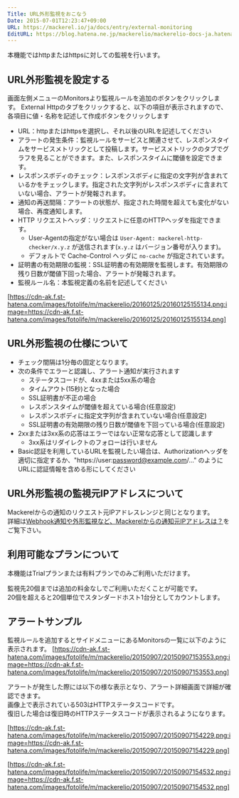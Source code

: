 ```yaml
---
Title: URL外形監視をおこなう
Date: 2015-07-01T12:23:47+09:00
URL: https://mackerel.io/ja/docs/entry/external-monitoring
EditURL: https://blog.hatena.ne.jp/mackerelio/mackerelio-docs-ja.hatenablog.mackerel.io/atom/entry/8454420450099476443
---
```


本機能ではhttpまたはhttpsに対しての監視を行います。

## URL外形監視を設定する
画面左側メニューのMonitorsより監視ルールを追加のボタンをクリックします。
External Httpのタブをクリックすると、以下の項目が表示されますので、
各項目に値・名称を記述して作成ボタンをクリックします

* URL：httpまたはhttpsを選択し、それ以後のURLを記述してください
* アラートの発生条件：監視ルールをサービスと関連させて、レスポンスタイムをサービスメトリックとして投稿します。サービスメトリックのタブでグラフを見ることができます。また、レスポンスタイムに閾値を設定できます。
* レスポンスボディのチェック：レスポンスボディに指定の文字列が含まれているかをチェックします。指定された文字列がレスポンスボディに含まれていない場合、アラートが発報されます。
* 通知の再送間隔：アラートの状態が、指定された時間を超えても変化がない場合、再度通知します。
* HTTP リクエストヘッダ：リクエストに任意のHTTPヘッダを指定できます。
  * User-Agentの指定がない場合は `User-Agent: mackerel-http-checker/x.y.z` が送信されます(`x.y.z` はバージョン番号が入ります)。
  * デフォルトで Cache-Control ヘッダに `no-cache` が指定されています。
* 証明書の有効期限の監視：SSL証明書の有効期限を監視します。有効期限の残り日数が閾値下回った場合、アラートが発報されます。
* 監視ルール名：本監視定義の名前を記述してください

[https://cdn-ak.f.st-hatena.com/images/fotolife/m/mackerelio/20160125/20160125155134.png:image=https://cdn-ak.f.st-hatena.com/images/fotolife/m/mackerelio/20160125/20160125155134.png]


## URL外形監視の仕様について
* チェック間隔は1分毎の固定となります。
* 次の条件でエラーと認識し、アラート通知が実行されます
    * ステータスコードが、4xxまたは5xx系の場合
    * タイムアウト(15秒)となった場合
    * SSL証明書が不正の場合
    * レスポンスタイムが閾値を超えている場合(任意設定)
    * レスポンスボディに指定文字列が含まれていない場合(任意設定)
    * SSL証明書の有効期限の残り日数が閾値を下回っている場合(任意設定)
* 2xxまたは3xx系の応答はエラーではない正常な応答として認識します
    * 3xx系はリダイレクトのフォローは行いません
* Basic認証を利用しているURLを監視したい場合は、Authorizationヘッダを適切に指定するか、"https://user:password@example.com/..." のようにURLに認証情報を含める形にしてください

## URL外形監視の監視元IPアドレスについて
Mackerelからの通知のリクエスト元IPアドレスレンジと同じとなります。  
詳細は[Webhook通知や外形監視など、Mackerelからの通知元IPアドレスは？](https://mackerel.io/ja/docs/entry/faq/spec/source-ip-addresses)をご覧下さい。

## 利用可能なプランについて
本機能はTrialプランまたは有料プランでのみご利用いただけます。

監視先20個までは追加の料金なしでご利用いただくことが可能です。  
20個を超えると20個単位でスタンダードホスト1台分としてカウントします。  

## アラートサンプル
監視ルールを追加するとサイドメニューにあるMonitorsの一覧に以下のように表示されます。
[https://cdn-ak.f.st-hatena.com/images/fotolife/m/mackerelio/20150907/20150907153553.png:image=https://cdn-ak.f.st-hatena.com/images/fotolife/m/mackerelio/20150907/20150907153553.png]

アラートが発生した際には以下の様な表示となり、アラート詳細画面で詳細が確認できます。  
画像上で表示されている503はHTTPステータスコードです。  
復旧した場合は復旧時のHTTPステータスコードが表示されるようになります。

[https://cdn-ak.f.st-hatena.com/images/fotolife/m/mackerelio/20150907/20150907154229.png:image=https://cdn-ak.f.st-hatena.com/images/fotolife/m/mackerelio/20150907/20150907154229.png]

[https://cdn-ak.f.st-hatena.com/images/fotolife/m/mackerelio/20150907/20150907154532.png:image=https://cdn-ak.f.st-hatena.com/images/fotolife/m/mackerelio/20150907/20150907154532.png]
